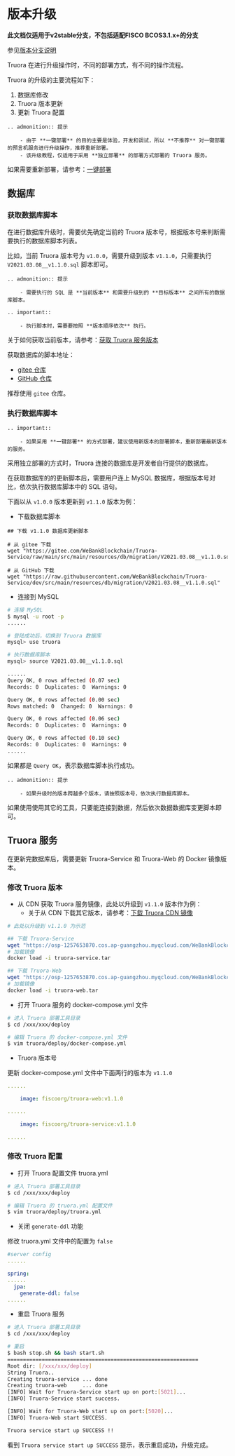 # 版本升级

**此文档仅适用于v2stable分支，不包括适配FISCO BCOS3.1.x+的分支**

参见[版本分支说明](https://truora.readthedocs.io/zh_CN/v2stable/docs/introduction.html#id1)

Truora 在进行升级操作时，不同的部署方式，有不同的操作流程。



Truora 的升级的主要流程如下：
1. 数据库修改
2. Truora 版本更新
3. 更新 Truora 配置

```eval_rst
.. admonition:: 提示

    - 由于 **一键部署** 的目的主要是体验，开发和调试，所以 **不推荐** 对一键部署的预言机服务进行升级操作，推荐重新部署。
    - 该升级教程，仅适用于采用 **独立部署** 的部署方式部署的 Truora 服务。
```

如果需要重新部署，请参考：[一键部署](./Truora-Install/docker-all.html)

## 数据库

### 获取数据库脚本

在进行数据库升级时，需要优先确定当前的 Truora 版本号，根据版本号来判断需要执行的数据库脚本列表。

比如，当前 Truora 版本号为 `v1.0.0`，需要升级到版本 `v1.1.0`，只需要执行 `V2021.03.08__v1.1.0.sql` 脚本即可。

```eval_rst
.. admonition:: 提示

    - 需要执行的 SQL 是 **当前版本** 和需要升级到的 **目标版本** 之间所有的数据库脚本。
```

```eval_rst
.. important::

    - 执行脚本时，需要要按照 **版本顺序依次** 执行。
```

关于如何获取当前版本，请参考：[获取 Truora 服务版本](./Truora-Service/interface.html#server_version)

获取数据库的脚本地址：

* [gitee 仓库](https://gitee.com/WeBankBlockchain/Truora-Service/tree/main/src/main/resources/db/migration)
* [GitHub 仓库](https://github.com/WeBankBlockchain/Truora-Service/tree/main/src/main/resources/db/migration)

推荐使用 `gitee` 仓库。

### 执行数据库脚本

```eval_rst
.. important::

    - 如果采用 **一键部署** 的方式部署，建议使用新版本的部署脚本，重新部署最新版本的服务。
```

采用独立部署的方式时，Truora 连接的数据库是开发者自行提供的数据库。

在获取数据库的的更新脚本后，需要用户连上 MySQL 数据库，根据版本号对比，依次执行数据库脚本中的 SQL 语句。

下面以从 `v1.0.0` 版本更新到 `v1.1.0` 版本为例：

* 下载数据库脚本

```
## 下载 v1.1.0 数据库更新脚本

# 从 gitee 下载
wget "https://gitee.com/WeBankBlockchain/Truora-Service/raw/main/src/main/resources/db/migration/V2021.03.08__v1.1.0.sql"

# 从 GitHub 下载
wget "https://raw.githubusercontent.com/WeBankBlockchain/Truora-Service/dev/src/main/resources/db/migration/V2021.03.08__v1.1.0.sql"
```

* 连接到 MySQL
 
```Bash
# 连接 MySQL
$ mysql -u root -p 
......

# 登陆成功后，切换到 Truora 数据库
mysql> use truora

# 执行数据库脚本
mysql> source V2021.03.08__v1.1.0.sql

......
Query OK, 0 rows affected (0.07 sec)
Records: 0  Duplicates: 0  Warnings: 0

Query OK, 0 rows affected (0.00 sec)
Rows matched: 0  Changed: 0  Warnings: 0

Query OK, 0 rows affected (0.06 sec)
Records: 0  Duplicates: 0  Warnings: 0

Query OK, 0 rows affected (0.10 sec)
Records: 0  Duplicates: 0  Warnings: 0
......
```

如果都是 `Query OK`，表示数据库脚本执行成功。

```eval_rst
.. admonition:: 提示

    - 如果升级时的版本跨越多个版本，请按照版本号，依次执行数据库脚本。
```

如果使用使用其它的工具，只要能连接到数据，然后依次数据数据库变更脚本即可。

## Truora 服务

在更新完数据库后，需要更新 Truora-Service 和 Truora-Web 的 Docker 镜像版本。


### 修改 Truora 版本
* 从 CDN 获取 Truora 服务镜像，此处以升级到 `v1.1.0` 版本作为例：
    * 关于从 CDN 下载其它版本，请参考：[下载 Truora CDN 镜像](./Truora-Install/appendix.html#truora)

```Bash
# 此处以升级到 v1.1.0 为示范

## 下载 Truora-Service
wget "https://osp-1257653870.cos.ap-guangzhou.myqcloud.com/WeBankBlockchain/Truora/docker/truora/truora-service-v1.1.0.tar" -O truora-service.tar
# 加载镜像
docker load -i truora-service.tar

## 下载 Truora-Web
wget "https://osp-1257653870.cos.ap-guangzhou.myqcloud.com/WeBankBlockchain/Truora/docker/truora/truora-web-v1.1.0.tar" -O truora-web.tar
# 加载镜像
docker load -i truora-web.tar
```


* 打开 Truora 服务的 docker-compose.yml 文件

```Bash
# 进入 Truora 部署工具目录
$ cd /xxx/xxx/deploy

# 编辑 Truora 的 docker-compose.yml 文件
$ vim truora/deploy/docker-compose.yml
```

*  Truora 版本号

更新 docker-compose.yml 文件中下面两行的版本为 `v1.1.0`

```Yaml
......

    image: fiscoorg/truora-web:v1.1.0

......

    image: fiscoorg/truora-service:v1.1.0
    
......
```

### 修改 Truora 配置

* 打开 Truora 配置文件 truora.yml

```Bash
# 进入 Truora 部署工具目录
$ cd /xxx/xxx/deploy

# 编辑 Truora 的 truora.yml 配置文件
$ vim truora/deploy/truora.yml
```

* 关闭 `generate-ddl` 功能

修改 truora.yml 文件中的配置为 `false`


```Yaml
#server config
......

spring:
......
  jpa:
    generate-ddl: false
......
```

* 重启 Truora 服务

```Bash
# 进入 Truora 部署工具目录
$ cd /xxx/xxx/deploy

# 重启
$ bash stop.sh && bash start.sh
=============================================================
Root dir: [/xxx/xxx/deploy]
String Truora..
Creating truora-service ... done
Creating truora-web     ... done
[INFO] Wait for Truora-Service start up on port:[5021]...
[INFO] Truora-Service start success.

[INFO] Wait for Truora-Web start up on port:[5020]...
[INFO] Truora-Web start SUCCESS.

Truora service start up SUCCESS !!
```

看到 `Truora service start up SUCCESS` 提示，表示重启成功，升级完成。
